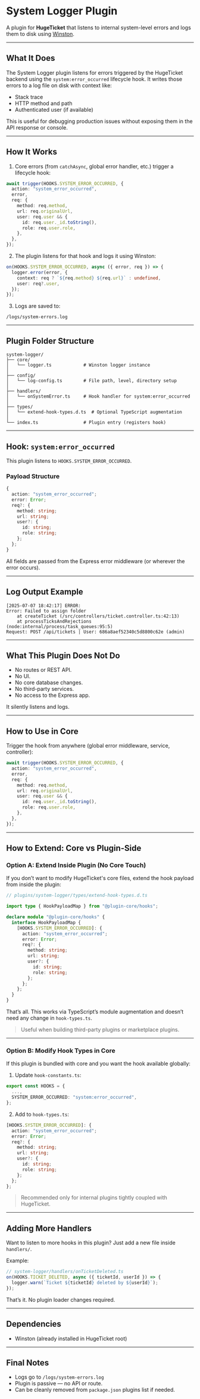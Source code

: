 # System Logger Plugin

A plugin for **HugeTicket** that listens to internal system-level errors and logs them to disk using [Winston](https://github.com/winstonjs/winston).

---

## What It Does

The System Logger plugin listens for errors triggered by the HugeTicket backend using the `system:error_occurred` lifecycle hook. It writes those errors to a log file on disk with context like:

* Stack trace
* HTTP method and path
* Authenticated user (if available)

This is useful for debugging production issues without exposing them in the API response or console.

---

## How It Works

1. Core errors (from `catchAsync`, global error handler, etc.) trigger a lifecycle hook:

```ts
await trigger(HOOKS.SYSTEM_ERROR_OCCURRED, {
  action: "system_error_occurred",
  error,
  req: {
    method: req.method,
    url: req.originalUrl,
    user: req.user && {
      id: req.user._id.toString(),
      role: req.user.role,
    },
  },
});
```

2. The plugin listens for that hook and logs it using Winston:

```ts
on(HOOKS.SYSTEM_ERROR_OCCURRED, async ({ error, req }) => {
  logger.error(error, {
    context: req ? `${req.method} ${req.url}` : undefined,
    user: req?.user,
  });
});
```

3. Logs are saved to:

```
/logs/system-errors.log
```

---

## Plugin Folder Structure

```
system-logger/
├── core/
│   └── logger.ts            # Winston logger instance
│
├── config/
│   └── log-config.ts        # File path, level, directory setup
│
├── handlers/
│   └── onSystemError.ts     # Hook handler for system:error_occurred
│
├── types/
│   └── extend-hook-types.d.ts  # Optional TypeScript augmentation
│
└── index.ts                 # Plugin entry (registers hook)
```

---

## Hook: `system:error_occurred`

This plugin listens to `HOOKS.SYSTEM_ERROR_OCCURRED`.

### Payload Structure

```ts
{
  action: "system_error_occurred";
  error: Error;
  req?: {
    method: string;
    url: string;
    user?: {
      id: string;
      role: string;
    };
  };
}
```

All fields are passed from the Express error middleware (or wherever the error occurs).

---

## Log Output Example

```
[2025-07-07 18:42:17] ERROR:
Error: Failed to assign folder
    at createTicket (/src/controllers/ticket.controller.ts:42:13)
    at processTicksAndRejections (node:internal/process/task_queues:95:5)
Request: POST /api/tickets | User: 686a8aef52340c5d8800c62e (admin)
```

---

## What This Plugin **Does Not** Do

* No routes or REST API.
* No UI.
* No core database changes.
* No third-party services.
* No access to the Express app.

It silently listens and logs.

---

## How to Use in Core

Trigger the hook from anywhere (global error middleware, service, controller):

```ts
await trigger(HOOKS.SYSTEM_ERROR_OCCURRED, {
  action: "system_error_occurred",
  error,
  req: {
    method: req.method,
    url: req.originalUrl,
    user: req.user && {
      id: req.user._id.toString(),
      role: req.user.role,
    },
  },
});
```

---

## How to Extend: Core vs Plugin-Side

### Option A: Extend Inside Plugin (No Core Touch)

If you don’t want to modify HugeTicket's core files, extend the hook payload from inside the plugin:

```ts
// plugins/system-logger/types/extend-hook-types.d.ts

import type { HookPayloadMap } from "@plugin-core/hooks";

declare module "@plugin-core/hooks" {
  interface HookPayloadMap {
    [HOOKS.SYSTEM_ERROR_OCCURRED]: {
      action: "system_error_occurred";
      error: Error;
      req?: {
        method: string;
        url: string;
        user?: {
          id: string;
          role: string;
        };
      };
    };
  }
}
```

That’s all. This works via TypeScript’s module augmentation and doesn’t need any change in `hook-types.ts`.

> Useful when building third-party plugins or marketplace plugins.

---

### Option B: Modify Hook Types in Core

If this plugin is bundled with core and you want the hook available globally:

1. Update `hook-constants.ts`:

```ts
export const HOOKS = {
  ...,
  SYSTEM_ERROR_OCCURRED: "system:error_occurred",
};
```

2. Add to `hook-types.ts`:

```ts
[HOOKS.SYSTEM_ERROR_OCCURRED]: {
  action: "system_error_occurred";
  error: Error;
  req?: {
    method: string;
    url: string;
    user?: {
      id: string;
      role: string;
    };
  };
};
```

> Recommended only for internal plugins tightly coupled with HugeTicket.

---

## Adding More Handlers

Want to listen to more hooks in this plugin? Just add a new file inside `handlers/`.

Example:

```ts
// system-logger/handlers/onTicketDeleted.ts
on(HOOKS.TICKET_DELETED, async ({ ticketId, userId }) => {
  logger.warn(`Ticket ${ticketId} deleted by ${userId}`);
});
```

That’s it. No plugin loader changes required.

---

## Dependencies

* Winston (already installed in HugeTicket root)

---

## Final Notes

* Logs go to `/logs/system-errors.log`
* Plugin is passive — no API or route.
* Can be cleanly removed from `package.json` plugins list if needed.
